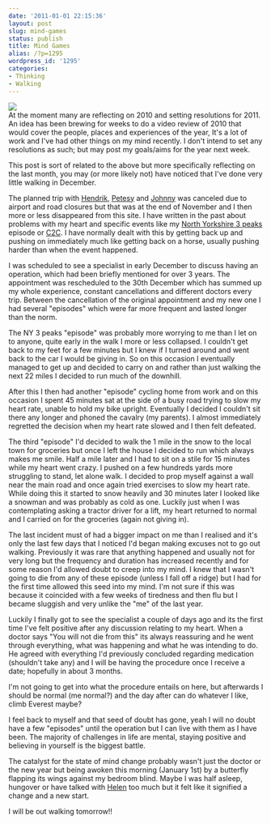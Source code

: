 ```yaml
---
date: '2011-01-01 22:15:36'
layout: post
slug: mind-games
status: publish
title: Mind Games
alias: /?p=1295
wordpress_id: '1295'
categories:
- Thinking
- Walking
---
```


![](http://dl.dropbox.com/u/2657852/website/images/Munro-Week-August-2010-336.jpg)  
At the moment many are reflecting on 2010 and setting resolutions for 2011. An idea has been brewing for weeks to do a video review of 2010 that would cover the people, places and experiences of the year, It's a lot of work and I've had other things on my mind recently. I don't intend to set any resolutions as such; but may post my goals/aims for the year next week.  

This post is sort of related to the above but more specifically reflecting on the last month, you may (or more likely not) have noticed that I've done very little walking in December.  

The planned trip with [Hendrik](http://www.hikinginfinland.com/), [Petesy](http://www.petesy.co.uk/) and [Johnny](http://www.recipher.co.uk/) was canceled due to airport and road closures but that was at the end of November and I then more or less disappeared from this site. I have written in the past about problems with my heart and specific events like my [North Yorkshire 3 peaks](http://www.stevenhorner.com/?p=1227) episode or [C2C](http://www.stevenhorner.com/?p=972). I have normally dealt with this by getting back up and pushing on immediately much like getting back on a horse, usually pushing harder than when the event happened.  

I was scheduled to see a specialist in early December to discuss having an operation, which had been briefly mentioned for over 3 years. The appointment was rescheduled to the 30th December which has summed up my whole experience, constant cancellations and different doctors every trip. Between the cancellation of the original appointment and my new one I had several "episodes" which were far more frequent and lasted longer than the norm.  

The NY 3 peaks "episode" was probably more worrying to me than I let on to anyone, quite early in the walk I more or less collapsed. I couldn't get back to my feet for a few minutes but I knew if I turned around and went back to the car I would be giving in. So on this occasion I eventually managed to get up and decided to carry on and rather than just walking the next 22 miles I decided to run much of the downhill.  

After this I then had another "episode" cycling home from work and on this occasion I spent 45 minutes sat at the side of a busy road trying to slow my heart rate, unable to hold my bike upright. Eventually I decided I couldn't sit there any longer and phoned the cavalry (my parents). I almost immediately regretted the decision when my heart rate slowed and I then felt defeated.  

The third "episode" I'd decided to walk the 1 mile in the snow to the local town for groceries but once I left the house I decided to run which always makes me smile. Half a mile later and I had to sit on a stile for 15 minutes while my heart went crazy. I pushed on a few hundreds yards more struggling to stand, let alone walk. I decided to prop myself against a wall near the main road and once again tried exercises to slow my heart rate. While doing this it started to snow heavily and 30 minutes later I looked like a snowman and was probably as cold as one. Luckily just when I was contemplating asking a tractor driver for a lift, my heart returned to normal and I carried on for the groceries (again not giving in).  

The last incident must of had a bigger impact on me than I realised and it's only the last few days that I noticed I'd began making excuses not to go out walking. Previously it was rare that anything happened and usually not for very long but the frequency and duration has increased recently and for some reason I'd allowed doubt to creep into my mind. I knew that I wasn't going to die from any of these episode (unless I fall off a ridge) but I had for the first time allowed this seed into my mind. I'm not sure if this was because it coincided with a few weeks of tiredness and then flu but I became sluggish and very unlike the "me" of the last year.  

Luckily I finally got to see the specialist a couple of days ago and its the first time I've felt positive after any discussion relating to my heart. When a doctor says "You will not die from this" its always reassuring and he went through everything, what was happening and what he was intending to do. He agreed with everything I'd previously concluded regarding medication (shouldn't take any) and I will be having the procedure once I receive a date; hopefully in about 3 months.  

I'm not going to get into what the procedure entails on here, but afterwards I should be normal (me normal?) and the day after can do whatever I like, climb Everest maybe?  

I feel back to myself and that seed of doubt has gone, yeah I will no doubt have a few "episodes" until the operation but I can live with them as I have been. The majority of challenges in life are mental, staying positive and believing in yourself is the biggest battle.  

The catalyst for the state of mind change probably wasn't just the doctor or the new year but being awoken this morning (January 1st) by a butterfly flapping its wings against my bedroom blind. Maybe I was half asleep, hungover or have talked with [Helen](http://helenswonderings.blogspot.com/) too much but it felt like it signified a change and a new start.  

I will be out walking tomorrow!! 
